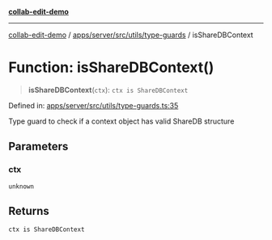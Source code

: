 [**collab-edit-demo**](../../../../../../README.md)

***

[collab-edit-demo](../../../../../../README.md) / [apps/server/src/utils/type-guards](../README.md) / isShareDBContext

# Function: isShareDBContext()

> **isShareDBContext**(`ctx`): `ctx is ShareDBContext`

Defined in: [apps/server/src/utils/type-guards.ts:35](https://github.com/austyle-io/pub-sub-demo/blob/facd25f09850fc4e78e94ce267c52e173d869933/apps/server/src/utils/type-guards.ts#L35)

Type guard to check if a context object has valid ShareDB structure

## Parameters

### ctx

`unknown`

## Returns

`ctx is ShareDBContext`
